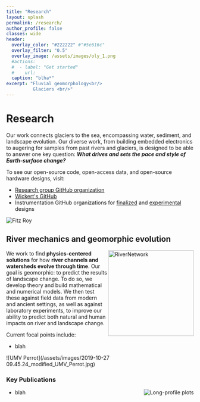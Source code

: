 ```yaml
---
title: "Research"
layout: splash
permalink: /research/
author_profile: false
classes: wide
header:
  overlay_color: "#222222" #"#5e616c"
  overlay_filter: "0.5"
  overlay_image: /assets/images/oly_1.png
  #actions:
  #  - label: "Get started"
  #    url: 
  caption: "blha*"
excerpt: "Fluvial geomorphology<br/>
          Glaciers <br/>"
---
```


# Research

Our work connects glaciers to the sea, encompassing water, sediment, and landscape evolution. Our diverse work, from building embedded electronics to augering for samples from past rivers and glaciers, is designed to be able to answer one key question: ***What drives and sets the pace and style of Earth-surface change?***

To see our open-source code, open-access data, and open-source hardware designs, visit:
* [Research group GitHub organization](https://github.com/umn-earth-surface)
* [Wickert's GitHub](https://github.com/awickert)
* Instrumentation GitHub organizations for [finalized](https://github.com/NorthernWidget) and [experimental](https://github.com/NorthernWidget-Skunkworks) designs

![Fitz Roy](/assets/images/GroupFitzRoy.JPG)

## River mechanics and geomorphic evolution

<img align="right" src="/assets/images/NetworkGridSchematic.png" alt="RiverNetwork" width="230px">

We work to find **physics-centered solutions** for how **river channels and watersheds evolve through time**. Our goal is geomorphic: to predict the results of landscape change. To do so, we develop theory and build mathematical and numerical models. We then test these against field data from modern and ancient settings, as well as against laboratory experiments, to improve our ability to predict both natural and human impacts on river and landscape change.

Current focal points include:
* blah

![UMV Perrot](/assets/images/2019-10-27 09.45.24_modified_UMV_Perrot.jpg)

### Key Publications

<img align="right" src="https://esurf.copernicus.org/articles/7/17/2019/esurf-7-17-2019-avatar-web.png" alt="Long-profile plots">

* blah
